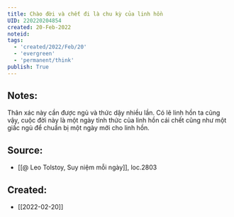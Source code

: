 ```yaml
---
title: Chào đời và chết đi là chu kỳ của linh hồn
UID: 220220204854
created: 20-Feb-2022
noteid:
tags:
  - 'created/2022/Feb/20'
  - 'evergreen'
  - 'permanent/think'
publish: True
---
```

## Notes:
Thân xác này cần được ngủ và thức dậy nhiều lần. Có lẽ linh hồn ta cũng vậy, cuộc đời này là một ngày tỉnh thức của linh hồn cái chết cũng như một giấc ngủ để chuẩn bị một ngày mới cho linh hồn.

## Source:
- [[@ Leo Tolstoy, Suy niệm mỗi ngày]], loc.2803



## Created:
- [[2022-02-20]]
